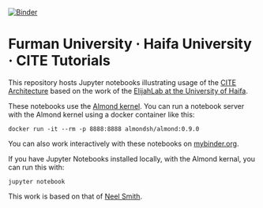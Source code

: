 [![Binder](https://mybinder.org/badge_logo.svg)](https://mybinder.org/v2/gh/Furman-Editions-In-Progress/furman-elijah-jupyter/main)

# Furman University · Haifa University · CITE Tutorials

This repository hosts Jupyter notebooks illustrating usage of the [CITE Architecture](http://cite-architecture.org) based on the work of the [ElijahLab at the University of Haifa](http://elijahlab.haifa.ac.il/).

These notebooks use the [Almond kernel](https://almond.sh/).  You can run a notebook server with the Almond kernel using a docker container like this:

    docker run -it --rm -p 8888:8888 almondsh/almond:0.9.0

You can also work interactively with these notebooks on [mybinder.org](https://mybinder.org/v2/gh/Furman-Editions-In-Progress/furman-elijah-jupyter/main).

If you have Jupyter Notebooks installed locally, with the Almond kernal, you can run this with:

    jupyter notebook

This work is based on that of [Neel Smith](https://github.com/neelsmith/nomisma-jupyter).

